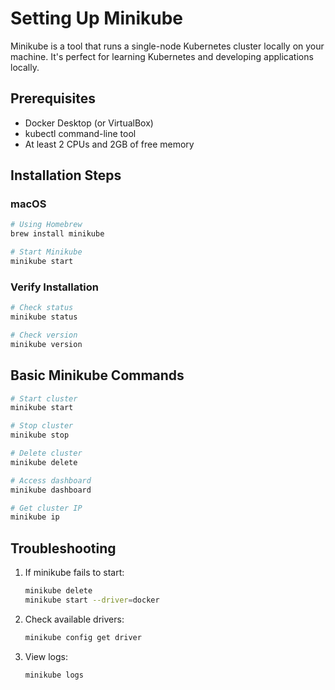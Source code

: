 # Setting Up Minikube

Minikube is a tool that runs a single-node Kubernetes cluster locally on your machine. It's perfect for learning Kubernetes and developing applications locally.

## Prerequisites

- Docker Desktop (or VirtualBox)
- kubectl command-line tool
- At least 2 CPUs and 2GB of free memory

## Installation Steps

### macOS
```bash
# Using Homebrew
brew install minikube

# Start Minikube
minikube start
```

### Verify Installation
```bash
# Check status
minikube status

# Check version
minikube version
```

## Basic Minikube Commands

```bash
# Start cluster
minikube start

# Stop cluster
minikube stop

# Delete cluster
minikube delete

# Access dashboard
minikube dashboard

# Get cluster IP
minikube ip
```

## Troubleshooting

1. If minikube fails to start:
   ```bash
   minikube delete
   minikube start --driver=docker
   ```

2. Check available drivers:
   ```bash
   minikube config get driver
   ```

3. View logs:
   ```bash
   minikube logs
   ```
